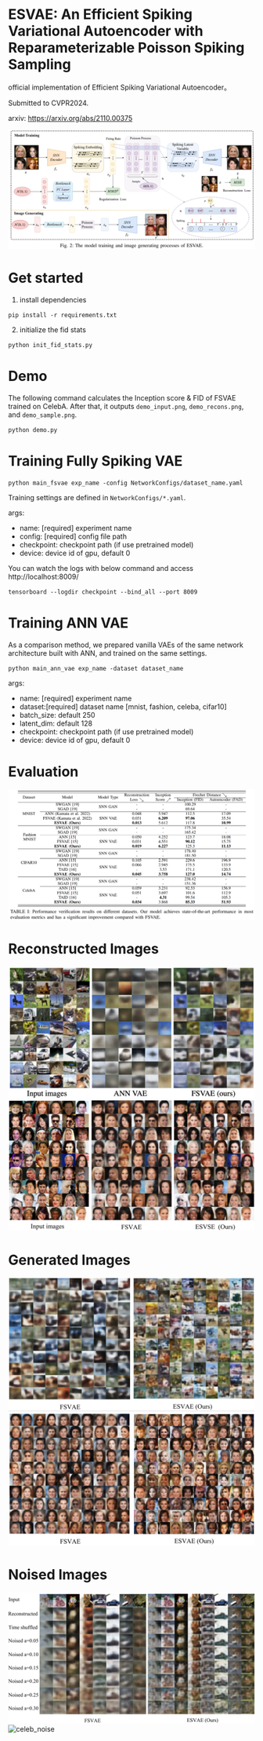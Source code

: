 # ESVAE: An Efficient Spiking Variational Autoencoder with Reparameterizable Poisson Spiking Sampling

official implementation of Efficient Spiking Variational Autoencoder。

Submitted to CVPR2024.

arxiv: https://arxiv.org/abs/2110.00375

![overview](./imgs/ESVAE_framework.png?raw=true)

# Get started

1. install dependencies

```
pip install -r requirements.txt
```

2. initialize the fid stats

```
python init_fid_stats.py
```

# Demo
The following command calculates the Inception score & FID of FSVAE trained on CelebA. After that, it outputs `demo_input.png`, `demo_recons.png`, and `demo_sample.png`.
```
python demo.py
```

# Training Fully Spiking VAE
```
python main_fsvae exp_name -config NetworkConfigs/dataset_name.yaml
```

Training settings are defined in `NetworkConfigs/*.yaml`.

args:
- name: [required] experiment name
- config: [required] config file path
- checkpoint: checkpoint path (if use pretrained model) 
- device: device id of gpu, default 0

You can watch the logs with below command and access http://localhost:8009/ 

```
tensorboard --logdir checkpoint --bind_all --port 8009
```

# Training ANN VAE
As a comparison method, we prepared vanilla VAEs of the same network architecture built with ANN, and trained on the same settings.

```
python main_ann_vae exp_name -dataset dataset_name
```

args: 
- name: [required] experiment name
- dataset:[required] dataset name [mnist, fashion, celeba, cifar10]
- batch_size: default 250
- latent_dim: default 128
- checkpoint: checkpoint path (if use pretrained model) 
- device: device id of gpu, default 0

# Evaluation
![results](imgs/results.png)

# Reconstructed Images
![cifar_recons](imgs/cifar_recons_appendix.png)
![celeb_recons](imgs/celeb_recons_appendix.png)

# Generated Images
![cifar](imgs/cifar_generated_images_appendix.png)
![celeb](imgs/celeb_generated_images_appendix.png)

# Noised Images
![cifar_noise](imgs/cifar_noised_images.png)
![celeb_noise](imgs/celeb_noised_images.png)

